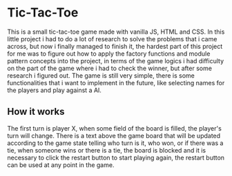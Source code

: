 # Tic-Tac-Toe

This is a small tic-tac-toe game made with vanilla JS, HTML and CSS. In this little project i had to do a lot of research to solve the problems that i came across, but now i finally managed to finish it, the hardest part of this project for me was to figure out how to apply the factory functions and module pattern concepts into the project, in terms of the game logics i had difficulty on the part of the game where i had to check the winner, but after some research i figured out. The game is still very simple, there is some functionalities that i want to implement in the future, like selecting names for the players and play against a AI.

## How it works

The first turn is player X, when some field of the board is filled, the player's turn will change. There is a text above the game board that will be updated according to the game state telling who turn is it, who won, or if there was a tie, when someone wins or there is a tie, the board is blocked and it is necessary to click the restart button to start playing again, the restart button can be used at any point in the game.
